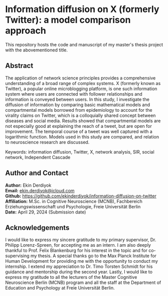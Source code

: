 # Information diffusion on X (formerly Twitter): a model comparison approach
This repository hosts the code and manuscript of my master's thesis project with the abovementioned title.

## Abstract
The application of network science principles provides a comprehensive understanding of a broad range of complex systems. X (formerly known as Twitter), a popular online microblogging platform, is one such information system where users are connected with follower relationships and information is conveyed between users. In this study, I investigate the diffusion of information by comparing basic mathematical models and compartmental models borrowed from epidemiology to account for the virality claims on Twitter, which is a colloquially shared concept between diseases and social media. Results showed that compartmental models are not especially good at explaining the reach of a tweet, but are open for improvement. The temporal course of a tweet was well captured with a logarithmic function. Models used in this study are compared, and relation to neuroscience research are discussed.

Keywords: information diffusion, Twitter, X, network analysis, SIR, social network, Independent Cascade

## Author and Contact
**Author:** Ekin Derdiyok <br>
**Email:** ekin.derdiyok@icloud.com <br>
**Github:** https://github.com/ekinderdiyok/information-diffusion-on-twitter <br>
**Affiliation:** M.Sc. in Cognitive Neuroscience (MCNB), Fachbereich Erziehungswissenschaft und Psychologie, Freie Universität Berlin <br>
**Date:** April 29, 2024 (Submission date) <br>

## Acknowledgements
I would like to express my sincere gratitude to my primary supervisor, Dr. Philipp Lorenz-Spreen, for accepting me as an intern. I am also deeply thankful to Prof. Felix Blankenburg for his interest in the topic and for co-supervising my thesis. A special thanks go to the Max Planck Institute for Human Development for providing me with the opportunity to conduct my internship. I extend my appreciation to Dr. Timo Torsten Schmidt for his guidance and mentorship during the second year. Lastly, I would like to express my gratitude to all the lecturers of the Master Cognitive Neuroscience Berlin (MCNB) program and all the staff at the Department of Education and Psychology at Freie Universität Berlin.
